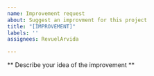 ```yaml
---
name: Improvement request
about: Suggest an improvment for this project
title: "[IMPROVEMENT]"
labels: ''
assignees: RevuelArvida

---
```


** Describe your idea of the improvement **
